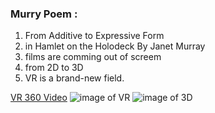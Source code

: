 ### Murry Poem :
1. From Additive to Expressive Form
2. in Hamlet on the Holodeck By Janet Murray
3. films are comming out of screem
4. from 2D to 3D
5. VR is a brand-new field.

[VR 360 Video](https://youtu.be/hNAbQYU0wpg)
![image of VR](https://www.arplanet.com.tw/wp-content/uploads/2020/04/104-1.jpg)
![image of 3D](https://cdn.hk01.com/di/media/images/361350/org/576007fcc35013f51f020c88165534b7.jpg/0oZjS6iZVYTUnn2DHzWiGJTuIDGsuyi872mP_u9pj_4?v=w1920r16_9)
